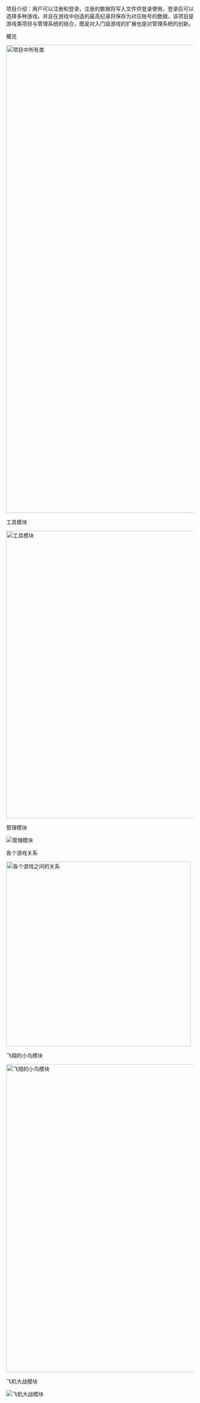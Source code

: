 项目介绍：用户可以注册和登录，注册的数据将写入文件供登录使用，登录后可以选择多种游戏，并且在游戏中创造的最高纪录将保存为对应账号的数据，该项目是游戏类项目与管理系统的结合，既是对入门级游戏的扩展也是对管理系统的创新。

概览

<img width="1256" alt="项目中所有类" src="https://github.com/wurldwen/Final-Assignment-of-c-Class/assets/147225829/153b3d7e-c69d-43be-bc1f-1c1f71992058">

工具模块

<img width="772" alt="工具模块" src="https://github.com/wurldwen/Final-Assignment-of-c-Class/assets/147225829/fb01b37b-daa5-401f-801d-c9067896892d">

管理模块

![管理模块](https://github.com/wurldwen/Final-Assignment-of-c-Class/assets/147225829/8904e1d6-395c-43e6-b158-b549a55d0d9e)

各个游戏关系
                                                      
<img width="496" alt="各个游戏之间的关系" src="https://github.com/wurldwen/Final-Assignment-of-c-Class/assets/147225829/bc6c2fd1-1715-4402-9704-50ffa320f2dd">

飞翔的小鸟模块

<img width="827" alt="飞翔的小鸟模块" src="https://github.com/wurldwen/Final-Assignment-of-c-Class/assets/147225829/e15707b4-d202-449d-932c-b50a99b34068">

飞机大战模块

![飞机大战模块](https://github.com/wurldwen/Final-Assignment-of-c-Class/assets/147225829/e38e57b1-0508-4c79-80c7-c12f0590f49d)




